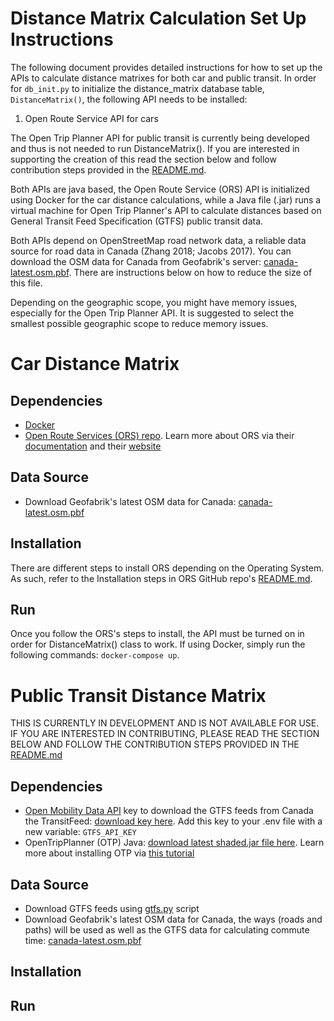 # Distance Matrix Calculation Set Up Instructions

The following document provides detailed instructions for how to set up the APIs to calculate distance matrixes for both car and public transit. In order for `db_init.py` to initialize the distance_matrix database table, `DistanceMatrix()`, the following API needs to be installed: 

1. Open Route Service API for cars

The Open Trip Planner API for public transit is currently being developed and thus is not needed to run DistanceMatrix(). If you are interested in supporting the creation of this read the section below and follow contribution steps provided in the [README.md](../README.md).

Both APIs are java based, the Open Route Service (ORS) API is initialized using Docker for the car distance calculations, while a Java file (.jar) runs a virtual machine for Open Trip Planner's API to calculate distances based on General Transit Feed Specification (GTFS) public transit data. 

Both APIs depend on OpenStreetMap road network data, a reliable data source for road data in Canada (Zhang 2018; Jacobs 2017). You can download the OSM data for Canada from Geofabrik's server: [canada-latest.osm.pbf](https://download.geofabrik.de/north-america/canada-latest.osm.pbf). There are instructions below on how to reduce the size of this file. 

Depending on the geographic scope, you might have memory issues, especially for the Open Trip Planner API. It is suggested to select the smallest possible geographic scope to reduce memory issues.

# Car Distance Matrix

## Dependencies
- [Docker](https://docs.docker.com/)
- [Open Route Services (ORS) repo](https://github.com/GIScience/openrouteservice). Learn more about ORS via their [documentation](https://github.com/GIScience/openrouteservice-docs) and their [website](https://openrouteservice.org/)

## Data Source
- Download Geofabrik's latest OSM data for Canada: [canada-latest.osm.pbf](https://download.geofabrik.de/north-america/canada-latest.osm.pbf)

## Installation
There are different steps to install ORS depending on the Operating System. As such, refer to the Installation steps in ORS GitHub repo's [README.md](https://github.com/GIScience/openrouteservice/blob/master/README.md).

## Run
Once you follow the ORS's steps to install, the API must be turned on in order for DistanceMatrix() class to work. If using Docker, simply run the following commands: `docker-compose up`.

# Public Transit Distance Matrix

THIS IS CURRENTLY IN DEVELOPMENT AND IS NOT AVAILABLE FOR USE. IF YOU ARE INTERESTED IN CONTRIBUTING, PLEASE READ THE SECTION BELOW AND FOLLOW THE CONTRIBUTION STEPS PROVIDED IN THE [README.md](../README.md)

## Dependencies
- [Open Mobility Data API](https://transitfeeds.com/) key to download the GTFS feeds from Canada the TransitFeed: [download key here](https://transitfeeds.com/api/keys). Add this key to your .env file with a new variable: `GTFS_API_KEY`
- OpenTripPlanner (OTP) Java: [download latest shaded.jar file here](https://repo1.maven.org/maven2/org/opentripplanner/otp/). Learn more about installing OTP via [this tutorial](https://docs.opentripplanner.org/en/latest/Basic-Tutorial/)

## Data Source
- Download GTFS feeds using [gtfs.py](/modules/gtfs.py) script
- Download Geofabrik's latest OSM data for Canada, the ways (roads and paths) will be used as well as the GTFS data for calculating commute time: [canada-latest.osm.pbf](https://download.geofabrik.de/north-america/canada-latest.osm.pbf)

## Installation

## Run
